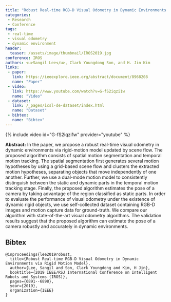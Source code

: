 ```yaml
---
title: "Robust Real-time RGB-D Visual Odometry in Dynamic Environments via Rigid Motion Model"
categories:
 - Research
 - Conference
tags:
 - real-time
 - visual odometry
 - dynamic environment
header:
  teaser: /assets/image/thumbnail/IROS2019.jpg
conference: IROS
authors: <u>Sangil Lee</u>, Clark Youngdong Son, and H. Jin Kim
links: 
 - paper: 
   link: https://ieeexplore.ieee.org/abstract/document/8968208
   name: "Paper"
 - video:
   link: https://www.youtube.com/watch?v=G-fS2iqzi1w
   name: "Video"
 - dataset: 
   link: /_pages/icsl-de-dataset/index.html
   name: "Dataset"
 - bibtex: 
   name: "Bibtex"
---
```


{% include video id="G-fS2iqzi1w" provider="youtube" %}

**Abstract:** In the paper, we propose a robust real-time visual odometry in dynamic environments via rigid-motion model updated by scene flow. The proposed algorithm consists of spatial motion segmentation and temporal motion tracking. The spatial segmentation first generates several motion hypotheses by using a grid-based scene flow and clusters the extracted motion hypotheses, separating objects that move independently of one another. Further, we use a dual-mode motion model to consistently distinguish between the static and dynamic parts in the temporal motion tracking stage. Finally, the proposed algorithm estimates the pose of a camera by taking advantage of the region classified as static parts. In order to evaluate the performance of visual odometry under the existence of dynamic rigid objects, we use self-collected dataset containing RGB-D images and motion capture data for ground-truth. We compare our algorithm with state-of-the-art visual odometry algorithms. The validation results suggest that the proposed algorithm can estimate the pose of a camera robustly and accurately in dynamic environments.

## Bibtex <a id="bibtex"></a>
```
@inproceedings{lee2019robust,
  title={Robust Real-time RGB-D Visual Odometry in Dynamic Environments via Rigid Motion Model},
  author={Lee, Sangil and Son, Clark Youngdong and Kim, H Jin},
  booktitle={2019 IEEE/RSJ International Conference on Intelligent Robots and Systems (IROS)},
  pages={6891--6898},
  year={2019},
  organization={IEEE}
}
```
